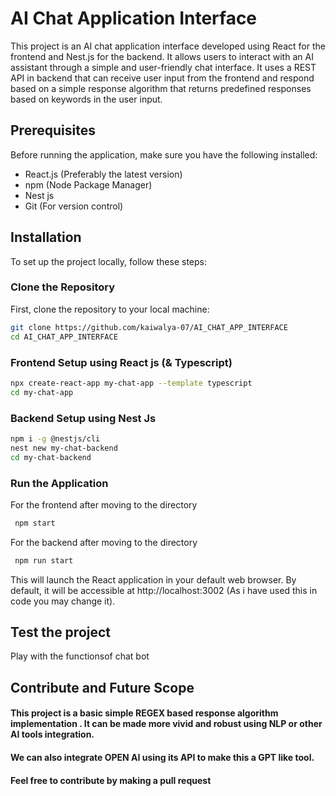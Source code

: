  # AI Chat Application Interface

This project is an AI chat application interface developed using React for the frontend and Nest.js for the backend. It allows users to interact with an AI assistant through a simple and user-friendly chat interface. It uses a REST API in backend that can receive user input from the frontend and respond based on a simple response algorithm that returns predefined responses based on keywords in the user input.

## Prerequisites

Before running the application, make sure you have the following installed:
- React.js (Preferably the latest version)
- npm (Node Package Manager)
- Nest js
- Git (For version control)

## Installation

To set up the project locally, follow these steps:

### Clone the Repository

First, clone the repository to your local machine:

```bash
git clone https://github.com/kaiwalya-07/AI_CHAT_APP_INTERFACE
cd AI_CHAT_APP_INTERFACE
```
### Frontend Setup using React js (& Typescript)
 ```bash
npx create-react-app my-chat-app --template typescript
cd my-chat-app
```

### Backend Setup using Nest Js
 ```bash
npm i -g @nestjs/cli
nest new my-chat-backend
cd my-chat-backend
```

### Run the Application
 For the frontend after moving to the directory
 ```bash
  npm start
```

 For the backend after moving to the directory
 ```bash
  npm run start
```

This will launch the React application in your default web browser.
By default, it will be accessible at http://localhost:3002 (As i have used this in code you may change it).

## Test the project
 Play with the functionsof chat bot

## Contribute and Future Scope
#### This project is a basic simple REGEX based response algorithm implementation . It can be made more vivid and robust using NLP or other AI tools integration.
#### We can also integrate OPEN AI using its API to make this a GPT like tool. 
#### Feel free to contribute by making a pull request
